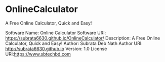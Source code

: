 # OnlineCalculator
A Free Online Calculator, Quick and Easy!



Software Name: Online Calculator
Software URI: https://subrata6630.github.io/OnlineCalculator/
Description: A Free Online Calculator, Quick and Easy!
Author: Subrata Deb Nath
Author URI: http://subrata6630.github.io
Version: 1.0
License URI:https://www.sbtechbd.com
